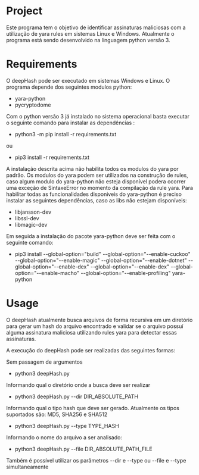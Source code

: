 # Project

Este programa tem o objetivo de identificar assinaturas maliciosas com a utilização de yara rules em sistemas Linux e Windows. Atualmente o programa está sendo desenvolvido na linguagem python versão 3.


# Requirements

O deepHash pode ser executado em sistemas Windows e Linux. O programa depende dos seguintes modulos python:

* yara-python
* pycryptodome

Com o python versão 3 já instalado no sistema operacional basta executar o seguinte comando para instalar as dependências :

* python3 -m pip install -r requirements.txt

ou

* pip3 install -r requirements.txt

A instalação descrita acima não habilita todos os modulos do yara por padrão. Os modulos do yara podem ser utilizados na construção de rules, caso algum modulo do yara-python não esteja disponível podera ocorrer uma exceção de SintaxeError no momento da compilação da rule yara. Para habilitar todas as funcionalidades disponiveis do yara-python é preciso instalar as seguintes dependências, caso as libs não estejam disponíveis: 

* libjansson-dev
* libssl-dev
* libmagic-dev

Em seguida a instalação do pacote yara-python deve ser feita com o seguinte comando:

* pip3 install --global-option="build" --global-option="--enable-cuckoo" --global-option="--enable-magic" --global-option="--enable-dotnet" --global-option="--enable-dex" --global-option="--enable-dex" --global-option="--enable-macho" --global-option="--enable-profiling" yara-python

# Usage

O deepHash atualmente busca arquivos de forma recursiva em um diretório para gerar um hash do arquivo encontrado e validar se o arquivo possuí alguma assinatura maliciosa utilizando rules yara para detectar essas assinaturas.

A execução do deepHash pode ser realizadas das seguintes formas:

Sem passagem de argumentos

* python3 deepHash.py

Informando qual o diretório onde a busca deve ser realizar

* python3 deepHash.py --dir DIR_ABSOLUTE_PATH

Informando qual o tipo hash que deve ser gerado. Atualmente os tipos suportados são: MD5, SHA256 e SHA512

* python3 deepHash.py --type TYPE_HASH

Informando o nome do arquivo a ser analisado:

* python3 deepHash.py --file DIR_ABSOLUTE_PATH_FILE

Também é possível utilizar os parâmetros --dir e --type ou --file e --type simultaneamente
